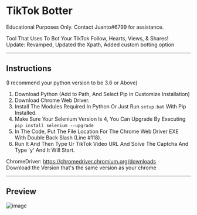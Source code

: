 # TikTok Botter
Educational Purposes Only. Contact Juanto#6799 for assistance.  

Tool That Uses To Bot Your TikTok Follow, Hearts, Views, & Shares!  
Update: Revamped, Updated the Xpath, Added custom botting option  
_______________________
## Instructions
(I recommend your python version to be 3.6 or Above)
1. Download Python (Add to Path, And Select Pip in Customize Installation) 
3. Download Chrome Web Driver.  
4. Install The Modules Required In Python Or Just Run `setup.bat` With Pip Installed.  
5. Make Sure Your Selenium Version Is 4, You Can Upgrade By Executing ```pip install selenium --upgrade```
6. In The Code, Put The File Location For The Chrome Web Driver EXE With Double Back Slash (Line #118).
7. Run It And Then Type Ur TikTok Video URL And Solve The Captcha And Type 'y' And It Will Start.  

ChromeDriver: https://chromedriver.chromium.org/downloads  
Download the Version that's the same version as your chrome  
_______________________
## Preview
![image](https://user-images.githubusercontent.com/80835991/151645326-7f3e1258-dfd2-4dca-9cec-dfe77260f051.png)
